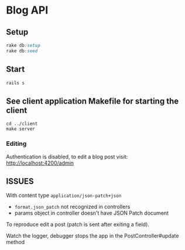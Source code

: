 # Blog API

## Setup

```rb
rake db:setup
rake db:seed
```

## Start

```rb
rails s
```

## See client application Makefile for starting the client

```
cd ../client
make server
```

### Editing

Authentication is disabled, to edit a blog post visit: <http://localhost:4200/admin>

## ISSUES

With content type `application/json-patch+json`

* `format.json_patch` not recognized in controllers
* params object in controller doesn't have JSON Patch document

To reproduce edit a post (patch is sent after exiting a field).

Watch the logger, debugger stops the app in the PostController#update method
